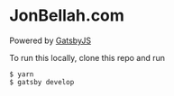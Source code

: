 # JonBellah.com
Powered by [GatsbyJS](https://gatsbyjs.org)

To run this locally, clone this repo and run
```
$ yarn
$ gatsby develop
```
